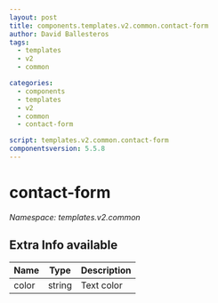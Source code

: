 ```yaml
---
layout: post
title: components.templates.v2.common.contact-form
author: David Ballesteros
tags:
  - templates
  - v2
  - common

categories:
  - components
  - templates
  - v2
  - common
  - contact-form

script: templates.v2.common.contact-form
componentsversion: 5.5.8
---
```

# contact-form

*Namespace: templates.v2.common*

## Extra Info available

| Name | Type | Description |
| --- | --- | --- |
| color | string | Text color |